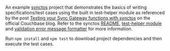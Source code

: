 An example [synctos](https://github.com/Kashoo/synctos) project that demonstrates the basics of writing specifications/test cases using the built in test-helper module as referenced by the post [Testing your Sync Gateway functions with synctos](https://blog.couchbase.com/testing-sync-gateway-functions-synctos/) on the official Couchbase blog. Refer to the synctos [README](https://github.com/Kashoo/synctos/blob/master/README.md), [test-helper module](https://github.com/Kashoo/synctos/blob/master/etc/test-helper.js) and [validation error message formatter](https://github.com/Kashoo/synctos/blob/master/etc/validation-error-message-formatter.js) for more information.

Run `npm install` and `npm test` to download project dependencies and then execute the test cases.
